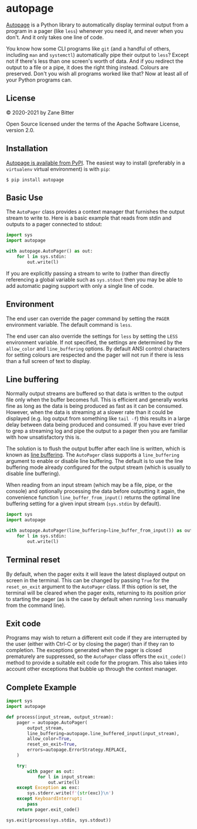 # autopage

[Autopage](https://github.com/zaneb/autopage) is a Python library to
automatically display terminal output from a program in a pager (like `less`)
whenever you need it, and never when you don't. And it only takes one line of
code.

You know how some CLI programs like `git` (and a handful of others, including
`man` and `systemctl`) automatically pipe their output to `less`? Except not if
there's less than one screen's worth of data. And if you redirect the output to
a file or a pipe, it does the right thing instead. Colours are preserved. Don't
you wish all programs worked like that? Now at least all of your Python
programs can.

## License

© 2020-2021 by Zane Bitter

Open Source licensed under the terms of the Apache Software License, version
2.0.

## Installation

[Autopage is available from PyPI](https://pypi.org/project/autopage/). The
easiest way to install (preferably in a `virtualenv` virtual environment) is
with `pip`:

    $ pip install autopage

## Basic Use

The `AutoPager` class provides a context manager that furnishes the output
stream to write to. Here is a basic example that reads from stdin and outputs
to a pager connected to stdout:

```python
import sys
import autopage

with autopage.AutoPager() as out:
    for l in sys.stdin:
        out.write(l)
```

If you are explicitly passing a stream to write to (rather than directly
referencing a global variable such as `sys.stdout` then you may be able to add
automatic paging support with only a single line of code.

## Environment

The end user can override the pager command by setting the `PAGER` environment
variable. The default command is `less`.

The end user can also override the settings for `less` by setting the `LESS`
environment variable. If not specified, the settings are determined by the
`allow_color` and `line_buffering` options. By default ANSI control characters
for setting colours are respected and the pager will not run if there is less
than a full screen of text to display.

## Line buffering

Normally output streams are buffered so that data is written to the output file
only when the buffer becomes full. This is efficient and generally works fine
as long as the data is being produced as fast as it can be consumed. However,
when the data is streaming at a slower rate than it could be displayed (e.g.
log output from something like `tail -f`) this results in a large delay between
data being produced and consumed. If you have ever tried to grep a streaming
log and pipe the output to a pager then you are familiar with how
unsatisfactory this is.

The solution is to flush the output buffer after each line is written, which is
known as [line
buffering](https://www.pixelbeat.org/programming/stdio_buffering/). The
`AutoPager` class supports a `line_buffering` argument to enable or disable
line buffering. The default is to use the line buffering mode already
configured for the output stream (which is usually to disable line buffering).

When reading from an input stream (which may be a file, pipe, or the console)
and optionally processing the data before outputting it again, the convenience
function `line_buffer_from_input()` returns the optimal line buffering setting
for a given input stream (`sys.stdin` by default).

```python
import sys
import autopage

with autopage.AutoPager(line_buffering=line_buffer_from_input()) as out:
    for l in sys.stdin:
        out.write(l)
```

## Terminal reset

By default, when the pager exits it will leave the latest displayed output on
screen in the terminal. This can be changed by passing `True` for the
`reset_on_exit` argument to the `AutoPager` class. If this option is set, the
terminal will be cleared when the pager exits, returning to its position prior
to starting the pager (as is the case by default when running `less` manually
from the command line).

## Exit code

Programs may wish to return a different exit code if they are interrupted by
the user (either with Ctrl-C or by closing the pager) than if they ran to
completion. The exceptions generated when the pager is closed prematurely are
suppressed, so the `AutoPager` class offers the `exit_code()` method to provide
a suitable exit code for the program. This also takes into account other
exceptions that bubble up through the context manager.

## Complete Example

```python
import sys
import autopage

def process(input_stream, output_stream):
    pager = autopage.AutoPager(
        output_stream,
        line_buffering=autopage.line_buffered_input(input_stream),
        allow_color=True,
        reset_on_exit=True,
        errors=autopage.ErrorStrategy.REPLACE,
    )

    try:
        with pager as out:
            for l in input_stream:
                out.write(l)
    except Exception as exc:
        sys.stderr.write(f'{str(exc)}\n')
    except KeyboardInterrupt:
        pass
    return pager.exit_code()

sys.exit(process(sys.stdin, sys.stdout))
```
